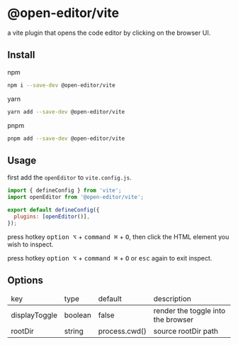 # @open-editor/vite

a vite plugin that opens the code editor by clicking on the browser UI.

## Install

npm

```bash
npm i --save-dev @open-editor/vite
```

yarn

```bash
yarn add --save-dev @open-editor/vite
```

pnpm

```bash
pnpm add --save-dev @open-editor/vite
```

## Usage

first add the `openEditor` to `vite.config.js`.

```js
import { defineConfig } from 'vite';
import openEditor from '@open-editor/vite';

export default defineConfig({
  plugins: [openEditor()],
});
```

press hotkey <kbd>option ⌥</kbd> + <kbd>command ⌘</kbd> + <kbd>O</kbd>, then click the HTML element you wish to inspect.

press hotkey <kbd>option ⌥</kbd> + <kbd>command ⌘</kbd> + <kbd>O</kbd> or <kbd>esc</kbd> again to exit inspect.

## Options

<table>
  <thead>
    <tr>
      <td>key</td>
      <td>type</td>
      <td>default</td>
      <td>description</td>
    </tr>
  </thead>
  <tbody>
    <tr>
     <td>displayToggle</td>
     <td>boolean</td>
     <td>false</td>
     <td>render the toggle into the browser</td>
    </tr>
    <tr>
     <td>rootDir</td>
     <td>string</td>
     <td>process.cwd()</td>
     <td>source rootDir path</td>
    </tr>
  </tbody>
</table>
